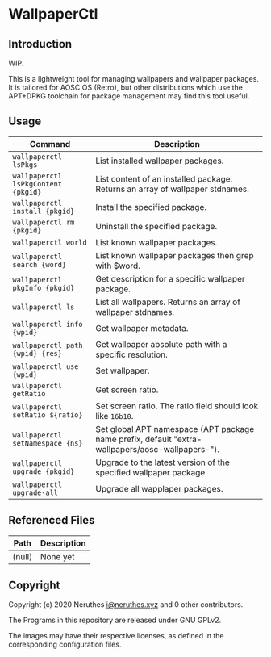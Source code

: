 # WallpaperCtl

## Introduction

WIP.

This is a lightweight tool for managing wallpapers and wallpaper packages.
It is tailored for AOSC OS (Retro), but other distributions which use the APT+DPKG toolchain for
package management may find this tool useful.

## Usage

| Command                               | Description
| ------------------------------------- | ----------------------------------------------
| `wallpaperctl lsPkgs`                 | List installed wallpaper packages.
| `wallpaperctl lsPkgContent {pkgid}`   | List content of an installed package. Returns an array of wallpaper stdnames.
| `wallpaperctl install {pkgid}`        | Install the specified package.
| `wallpaperctl rm {pkgid}`             | Uninstall the specified package.
| `wallpaperctl world`                  | List known wallpaper packages.
| `wallpaperctl search {word}`          | List known wallpaper packages then grep with $word.
| `wallpaperctl pkgInfo {pkgid}`        | Get description for a specific wallpaper package.
| `wallpaperctl ls`                     | List all wallpapers. Returns an array of wallpaper stdnames.
| `wallpaperctl info {wpid}`            | Get wallpaper metadata.
| `wallpaperctl path {wpid} {res}`      | Get wallpaper absolute path with a specific resolution.
| `wallpaperctl use {wpid}`             | Set wallpaper.
| `wallpaperctl getRatio`               | Get screen ratio.
| `wallpaperctl setRatio ${ratio}`      | Set screen ratio. The ratio field should look like `16b10`.
| `wallpaperctl setNamespace {ns}`      | Set global APT namespace (APT package name prefix, default "extra-wallpapers/aosc-wallpapers-").
| `wallpaperctl upgrade {pkgid}`        | Upgrade to the latest version of the specified  wallpaper package.
| `wallpaperctl upgrade-all`            | Upgrade all wapplaper packages.

## Referenced Files

| Path                              | Description
| --------------------------------- | ------------------------------------------
| (null)                            | None yet

## Copyright

Copyright (c) 2020 Neruthes <i@neruthes.xyz> and 0 other contributors.

The Programs in this repository are released under GNU GPLv2.

The images may have their respective licenses, as defined in the corresponding configuration files.
